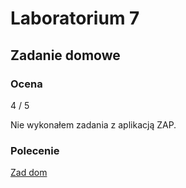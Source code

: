 # Laboratorium 7

## Zadanie domowe

### Ocena

4 / 5

Nie wykonałem zadania z aplikacją ZAP.

### Polecenie

[Zad dom](/images/lab7-zad-dom.pdf)